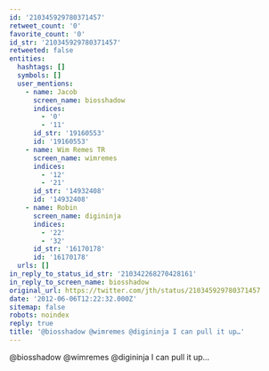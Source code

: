 ```yaml
---
id: '210345929780371457'
retweet_count: '0'
favorite_count: '0'
id_str: '210345929780371457'
retweeted: false
entities:
  hashtags: []
  symbols: []
  user_mentions:
    - name: Jacob
      screen_name: biosshadow
      indices:
        - '0'
        - '11'
      id_str: '19160553'
      id: '19160553'
    - name: Wim Remes TR
      screen_name: wimremes
      indices:
        - '12'
        - '21'
      id_str: '14932408'
      id: '14932408'
    - name: Robin
      screen_name: digininja
      indices:
        - '22'
        - '32'
      id_str: '16170178'
      id: '16170178'
  urls: []
in_reply_to_status_id_str: '210342268270428161'
in_reply_to_screen_name: biosshadow
original_url: https://twitter.com/jth/status/210345929780371457
date: '2012-06-06T12:22:32.000Z'
sitemap: false
robots: noindex
reply: true
title: '@biosshadow @wimremes @digininja I can pull it up…'
---
```


@biosshadow @wimremes @digininja I can pull it up…